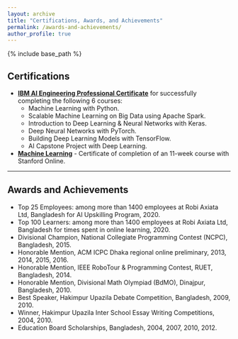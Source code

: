 ```yaml
---
layout: archive
title: "Certifications, Awards, and Achievements"
permalink: /awards-and-achievements/
author_profile: true
---
```


{% include base_path %}

Certifications
--------------
* **[IBM AI Engineering Professional Certificate](https://drive.google.com/file/d/1qn6dVf8B3N7RNemH8wIb4UdtN-G2ii9u/view?usp=sharing)** for successfully completing the following 6 courses:
  * Machine Learning with Python.
  * Scalable Machine Learning on Big Data using Apache Spark.
  * Introduction to Deep Learning & Neural Networks with Keras.
  * Deep Neural Networks with PyTorch.
  * Building Deep Learning Models with TensorFlow.
  * AI Capstone Project with Deep Learning.
* **[Machine Learning](https://drive.google.com/file/d/1zpycWZM5NUGoZAab9wyY_LuBmwNKXyYs/view?usp=sharing)** - Certificate of completion of an 11-week course with Stanford Online.

-------------

Awards and Achievements
-----------------------
* Top 25 Employees: among more than 1400 employees at Robi Axiata Ltd, Bangladesh for AI Upskilling Program, 2020.
* Top 100 Learners: among more than 1400 employees at Robi Axiata Ltd, Bangladesh for times spent in online learning, 2020.
* Divisional Champion, National Collegiate Programming Contest (NCPC), Bangladesh, 2015.
* Honorable Mention, ACM ICPC Dhaka regional online preliminary, 2013, 2014, 2015, 2016.
* Honorable Mention, IEEE RoboTour & Programming Contest, RUET, Bangladesh, 2014.
* Honorable Mention, Divisional Math Olympiad (BdMO), Dinajpur, Bangladesh, 2010.
* Best Speaker, Hakimpur Upazila Debate Competition, Bangladesh, 2009, 2010.
* Winner, Hakimpur Upazila Inter School Essay Writing Competitions, 2004, 2010.
* Education Board Scholarships, Bangladesh, 2004, 2007, 2010, 2012.
